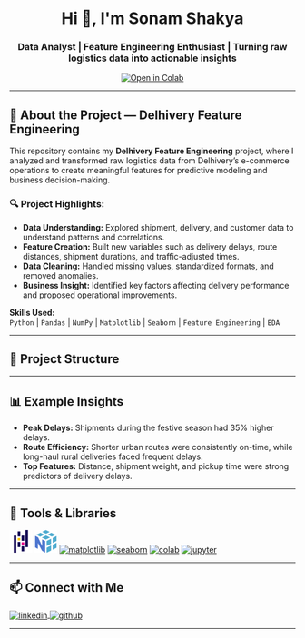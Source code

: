 <h1 align="center">Hi 👋, I'm Sonam Shakya</h1>
<h3 align="center">Data Analyst | Feature Engineering Enthusiast | Turning raw logistics data into actionable insights</h3>

<p align="center">
  <a href="https://colab.research.google.com/drive/1VLf8Vt595siVnCaqdjUkl68x4UzVGzhl" target="_blank">
    <img src="https://colab.research.google.com/drive/1VLf8Vt595siVnCaqdjUkl68x4UzVGzhl?usp=sharing" alt="Open in Colab"/>
  </a>
</p>

---

## 🚀 About the Project — Delhivery Feature Engineering
This repository contains my **Delhivery Feature Engineering** project, where I analyzed and transformed raw logistics data from Delhivery’s e-commerce operations to create meaningful features for predictive modeling and business decision-making.  

### 🔍 Project Highlights:
- **Data Understanding:** Explored shipment, delivery, and customer data to understand patterns and correlations.
- **Feature Creation:** Built new variables such as delivery delays, route distances, shipment durations, and traffic-adjusted times.
- **Data Cleaning:** Handled missing values, standardized formats, and removed anomalies.
- **Business Insight:** Identified key factors affecting delivery performance and proposed operational improvements.

**Skills Used:**  
`Python` | `Pandas` | `NumPy` | `Matplotlib` | `Seaborn` | `Feature Engineering` | `EDA`

---

## 📂 Project Structure


---

## 📊 Example Insights
- **Peak Delays:** Shipments during the festive season had 35% higher delays.
- **Route Efficiency:** Shorter urban routes were consistently on-time, while long-haul rural deliveries faced frequent delays.
- **Top Features:** Distance, shipment weight, and pickup time were strong predictors of delivery delays.

---

## 🔧 Tools & Libraries
<p align="left">
<a href="https://pandas.pydata.org/"><img src="https://raw.githubusercontent.com/devicons/devicon/master/icons/pandas/pandas-original.svg" alt="pandas" width="40" height="40"/></a>
<a href="https://numpy.org/"><img src="https://raw.githubusercontent.com/devicons/devicon/master/icons/numpy/numpy-original.svg" alt="numpy" width="40" height="40"/></a>
<a href="https://matplotlib.org/"><img src="https://upload.wikimedia.org/wikipedia/commons/8/84/Matplotlib_icon.svg" alt="matplotlib" width="40" height="40"/></a>
<a href="https://seaborn.pydata.org/"><img src="https://seaborn.pydata.org/_images/logo-mark-lightbg.svg" alt="seaborn" width="40" height="40"/></a>
<a href="https://colab.research.google.com/"><img src="https://colab.research.google.com/img/colab_favicon_256px.png" alt="colab" width="40" height="40"/></a>
<a href="https://jupyter.org/"><img src="https://upload.wikimedia.org/wikipedia/commons/3/38/Jupyter_logo.svg" alt="jupyter" width="40" height="40"/></a>
</p>

---

## 📫 Connect with Me
<p align="left">
<a href="https://linkedin.com/in/sonam-shakya" target="blank">
    <img align="center" src="https://raw.githubusercontent.com/rahuldkjain/github-profile-readme-generator/master/src/images/icons/Social/linked-in-alt.svg" alt="linkedin" height="30" width="40" />
</a>
<a href="https://github.com/SonamShakya19/Delhivery-Data-Analysis---Route-DelayFeatures/tree/main" target="blank">
    <img align="center" src="https://raw.githubusercontent.com/rahuldkjain/github-profile-readme-generator/master/src/images/icons/Social/github.svg" alt="github" height="30" width="40" />
</a>
</p>

---
